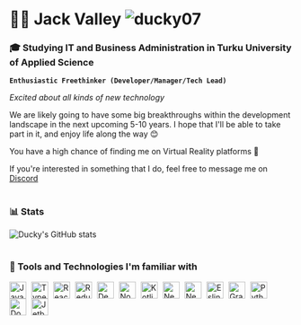 # 👨‍💻 Jack Valley <img src="https://komarev.com/ghpvc/?username=ducky07&label=Profile%20views&color=7b94db&style=flat" alt="ducky07"/>
### 🎓 Studying IT and Business Administration in Turku University of Applied Science
**`Enthusiastic Freethinker (Developer/Manager/Tech Lead)`**

*Excited about all kinds of new technology*

We are likely going to have some big breakthroughs within the development landscape in the next upcoming 5-10 years. I hope that I'll be able to take part in it, and enjoy life along the way 😊

You have a high chance of finding me on Virtual Reality platforms 👀

If you're interested in something that I do, feel free to message me on <a href="https://discordapp.com/users/109988029120151552">Discord<a/>
#
### 📊 Stats
![Ducky's GitHub stats](https://github-readme-stats.vercel.app/api?username=Ducky07&show_icons=true&theme=blueberry)
#
### 🚀 Tools and Technologies I'm familiar with
<img align="left" title="Javascript" alt="JavaScript" width="30px" style="padding-right:6px;" src="https://cdn.jsdelivr.net/gh/devicons/devicon/icons/javascript/javascript-plain.svg" />
<img align="left" title="Typescript" alt="TypeScript" width="30px" style="padding-right:6px;" src="https://cdn.jsdelivr.net/gh/devicons/devicon/icons/typescript/typescript-plain.svg" />
<img align="left" title="React" alt="React" width="30px" style="padding-right:6px;" src="https://cdn.jsdelivr.net/gh/devicons/devicon/icons/react/react-original.svg" />
<img align="left" title="Redux" alt="Redux" width="30px" style="padding-right:6px;" src="https://cdn.jsdelivr.net/gh/devicons/devicon/icons/redux/redux-original.svg"/>
<img align="left" title="Deno" alt="Deno" width="30px" style="padding-right:6px;" src="https://cdn.jsdelivr.net/gh/devicons/devicon/icons/denojs/denojs-original.svg"/>
<img align="left" title="Node.js" alt="NodeJS" width="30px" style="padding-right:6px;" src="https://cdn.jsdelivr.net/gh/devicons/devicon/icons/nodejs/nodejs-original.svg" />
<img align="left" title="Kotlin" alt="Kotlin" width="30px" style="padding-right:6px;" src="https://cdn.jsdelivr.net/gh/devicons/devicon/icons/kotlin/kotlin-original.svg" />
<img align="left" title="NestJS" alt="Nestjs" width="30px" style="padding-right:6px;" src="https://cdn.jsdelivr.net/gh/devicons/devicon/icons/nestjs/nestjs-plain.svg" />
<img align="left" title="Next.js" alt="Nextjs" width="30px" style="padding-right:6px;" src="https://cdn.jsdelivr.net/gh/devicons/devicon/icons/nextjs/nextjs-original.svg" />
<img align="left" title="Eslint" alt="Eslint" width="30px" style="padding-right:6px;" src="https://cdn.jsdelivr.net/gh/devicons/devicon/icons/eslint/eslint-original.svg" />
<img align="left" title="GraphQL" alt="GraphQL" width="30px" style="padding-right:6px;" src="https://cdn.jsdelivr.net/gh/devicons/devicon/icons/graphql/graphql-plain.svg" />
<img align="left" title="Python" alt="Python" width="30px" style="padding-right:6px;" src="https://cdn.jsdelivr.net/gh/devicons/devicon/icons/python/python-plain.svg" />
<img align="left" title="Docker" alt="Docker" width="30px" style="padding-right:6px;" src="https://cdn.jsdelivr.net/gh/devicons/devicon/icons/docker/docker-original.svg" />
<img align="left" title="JetBrains" alt="Jetbrains" width="30px" style="padding-right:6px;" src="https://cdn.jsdelivr.net/gh/devicons/devicon/icons/jetbrains/jetbrains-original.svg" />
<br />
